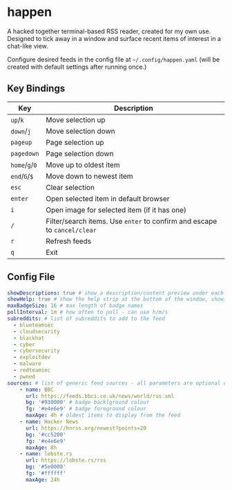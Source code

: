 # happen

A hacked together terminal-based RSS reader, created for my own use. Designed to tick away in a window and surface recent items of interest in a chat-like view.

Configure desired feeds in the config file at `~/.config/happen.yaml` (will be created with default settings after running once.)

## Key Bindings

| Key                     | Description |
| ----------------------- | ----------- |
| `up`/`k`                | Move selection up |
| `down`/`j`              | Move selection down |
| `pageup`                | Page selection up |
| `pagedown`              | Page selection down |
| `home`/`g`/`0`          | Move up to oldest item  |
| `end`/`G`/`$`           | Move down to newest item  |
| `esc`                   | Clear selection |
| `enter`                 | Open selected item in default browser |
| `i`                     | Open image for selected item (if it has one) |
| `/`                     | Filter/search items. Use `enter` to confirm and escape to `cancel/clear` |
| `r`                     | Refresh feeds |
| `q`                     | Exit |

## Config File

```yaml
showDescriptions: true # show a description/content preview under each item
showHelp: true # show the help strip at the bottom of the window, showing shortcuts + time to next update
maxBadgeSize: 16 # max length of badge names
pollInterval: 1m # how often to poll - can use h/m/s
subreddits: # list of subreddits to add to the feed
  - blueteamsec
  - cloudsecurity
  - blackhat
  - cyber
  - cybersecurity
  - exploitdev
  - malware
  - redteamsec
  - pwned
sources: # list of generic feed sources - all parameters are optional except url
    - name: BBC
      url: https://feeds.bbci.co.uk/news/world/rss.xml
      bg: '#930000' # badge backlground colour
      fg: '#e4e6e9' # badge foreground colour
      maxAge: 4h # oldest items to display from the feed
    - name: Hacker News
      url: https://hnrss.org/newest?points=20
      bg: '#cc5200'
      fg: '#e4e6e9'
      maxAge: 8h
    - name: lobste.rs
      url: https://lobste.rs/rss
      bg: '#5e0000'
      fg: '#ffffff'
      maxAge: 24h
```
